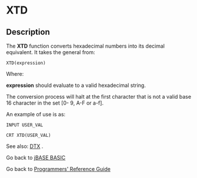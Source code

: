 # XTD

<PageHeader />

## Description

The **XTD** function converts hexadecimal numbers into its decimal equivalent. It takes the general from:

```
XTD(expression)
```

Where:

**expression** should evaluate to a valid hexadecimal string.

The conversion process will halt at the first character that is not a valid base 16 character in the set [0- 9, A-F or a-f].

An example of use is as:

```
INPUT USER_VAL

CRT XTD(USER_VAL)
```

See also: [DTX](./../dtx) .

Go back to [jBASE BASIC](./../README.md)

Go back to [Programmers' Reference Guide](./../../reference-guides/jbc/README.md)

  
<PageFooter />
